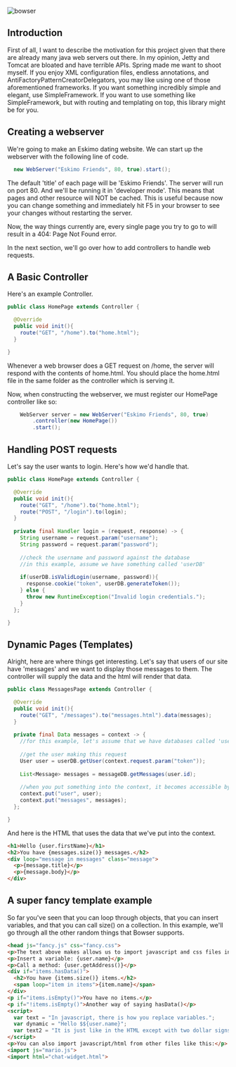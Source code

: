 ![bowser](http://leviathyn.com/wp-content/uploads/2013/01/Bowser_picture-555x472.png)

## Introduction

First of all, I want to describe the motivation for this project given that there are already many java web servers out there. In my opinion, Jetty and Tomcat are bloated and have terrible APIs. Spring made me want to shoot myself. If you enjoy XML configuration files, endless annotations, and AntiFactoryPatternCreatorDelegators, you may like using one of those aforementioned frameworks.  If you want something incredibly simple and elegant, use SimpleFramework. If you want to use something like SimpleFramework, but with routing and templating on top, this library might be for you.

## Creating a webserver

We're going to make an Eskimo dating website. We can start up the webserver with the following line of code.

```java
  new WebServer("Eskimo Friends", 80, true).start();
```

The default 'title' of each page will be 'Eskimo Friends'. The server will run on port 80. And we'll be running it in 'developer mode'. This means that pages and other resource will NOT be cached. This is useful because now you can change something and immediately hit F5 in your browser to see your changes without restarting the server.

Now, the way things currently are, every single page you try to go to will result in a 404: Page Not Found error.

In the next section, we'll go over how to add controllers to handle web requests.

## A Basic Controller

Here's an example Controller.

```java
public class HomePage extends Controller {

  @Override
  public void init(){
    route("GET", "/home").to("home.html");
  }

}
```

Whenever a web browser does a GET request on /home, the server will respond with the contents of home.html. You should place the home.html file in the same folder as the controller which is serving it.

Now, when constructing the webserver, we must register our HomePage controller like so:

```java
    WebServer server = new WebServer("Eskimo Friends", 80, true)
        .controller(new HomePage())
        .start();
```

## Handling POST requests

Let's say the user wants to login. Here's how we'd handle that.

```java
public class HomePage extends Controller {

  @Override
  public void init(){
    route("GET", "/home").to("home.html");
    route("POST", "/login").to(login);
  }
  
  private final Handler login = (request, response) -> {
    String username = request.param("username");
    String password = request.param("password");
    
    //check the username and password against the database
    //in this example, assume we have something called 'userDB'
    
    if(userDB.isValidLogin(username, password)){
      response.cookie("token", userDB.generateToken());
    } else {
      throw new RuntimeException("Invalid login credentials.");
    }
  };

}
```

## Dynamic Pages (Templates)

Alright, here are where things get interesting. Let's say that users of our site have 'messages' and we want to display those messages to them. The controller will supply the data and the html will render that data.

```java
public class MessagesPage extends Controller {

  @Override
  public void init(){
    route("GET", "/messages").to("messages.html").data(messages);
  }
  
  private final Data messages = context -> {
    //for this example, let's assume that we have databases called 'userDB' and 'messageDB'
  
    //get the user making this request
    User user = userDB.getUser(context.request.param("token"));
  
    List<Message> messages = messageDB.getMessages(user.id);
    
    //when you put something into the context, it becomes accessible by the HTML.
    context.put("user", user);
    context.put("messages", messages);
  };

}
```

And here is the HTML that uses the data that we've put into the context.

```html
<h1>Hello {user.firstName}</h1>
<h2>You have {messages.size()} messages.</h2>
<div loop="message in messages" class="message">
  <p>{message.title}</p>
  <p>{message.body}</p>
</div>
```

## A super fancy template example

So far you've seen that you can loop through objects, that you can insert variables, and that you can call size() on a collection. In this example, we'll go through all the other random things that Bowser supports.

```html
<head js="fancy.js" css="fancy.css">
<p>The text above makes allows us to import javascript and css files into the 'head'</p>
<p>Insert a variable: {user.name}</p>
<p>Call a method: {user.getAddress()}</p>
<div if="items.hasData()">
  <h2>You have {items.size()} items.</h2>
  <span loop="item in items">{item.name}</span>
</div>
<p if="items.isEmpty()">You have no items.</p>
<p if="!items.isEmpty()">Another way of saying hasData()</p>
<script>
  var text = "In javascript, there is how you replace variables.";
  var dynamic = "Hello $${user.name}";
  var text2 = "It is just like in the HTML except with two dollar signs. Someday I'll change the way this is escaped to something better :p";
</script>
<p>You can also import javascript/html from other files like this:</p>
<import js="mario.js">
<import html="chat-widget.html">
```
